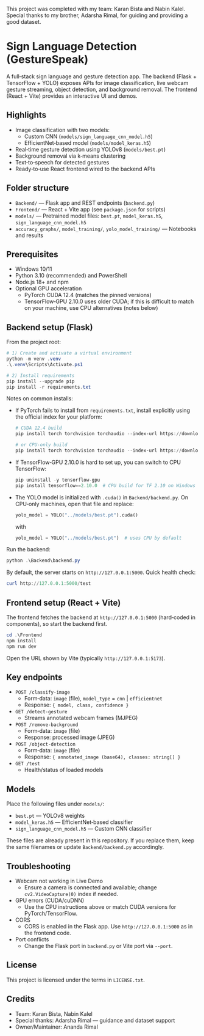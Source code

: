 This project was completed with my team: Karan Bista and Nabin Kalel. Special thanks to my brother, Adarsha Rimal, for guiding and providing a good dataset.

# Sign Language Detection (GestureSpeak)

A full‑stack sign language and gesture detection app. The backend (Flask + TensorFlow + YOLO) exposes APIs for image classification, live webcam gesture streaming, object detection, and background removal. The frontend (React + Vite) provides an interactive UI and demos.

## Highlights

- Image classification with two models:
  - Custom CNN (`models/sign_language_cnn_model.h5`)
  - EfficientNet‑based model (`models/model_keras.h5`)
- Real‑time gesture detection using YOLOv8 (`models/best.pt`)
- Background removal via k‑means clustering
- Text‑to‑speech for detected gestures
- Ready‑to‑use React frontend wired to the backend APIs

## Folder structure

- `Backend/` — Flask app and REST endpoints (`backend.py`)
- `Frontend/` — React + Vite app (see `package.json` for scripts)
- `models/` — Pretrained model files: `best.pt`, `model_keras.h5`, `sign_language_cnn_model.h5`
- `accuracy_graphs/`, `model_training/`, `yolo_model_training/` — Notebooks and results

## Prerequisites

- Windows 10/11
- Python 3.10 (recommended) and PowerShell
- Node.js 18+ and npm
- Optional GPU acceleration
  - PyTorch CUDA 12.4 (matches the pinned versions)
  - TensorFlow‑GPU 2.10.0 uses older CUDA; if this is difficult to match on your machine, use CPU alternatives (notes below)

## Backend setup (Flask)

From the project root:

```powershell
# 1) Create and activate a virtual environment
python -m venv .venv
.\.venv\Scripts\Activate.ps1

# 2) Install requirements
pip install --upgrade pip
pip install -r requirements.txt
```

Notes on common installs:

- If PyTorch fails to install from `requirements.txt`, install explicitly using the official index for your platform:

  ```powershell
  # CUDA 12.4 build
  pip install torch torchvision torchaudio --index-url https://download.pytorch.org/whl/cu124
  
  # or CPU‑only build
  pip install torch torchvision torchaudio --index-url https://download.pytorch.org/whl/cpu
  ```

- If TensorFlow‑GPU 2.10.0 is hard to set up, you can switch to CPU TensorFlow:

  ```powershell
  pip uninstall -y tensorflow-gpu
  pip install tensorflow==2.10.0  # CPU build for TF 2.10 on Windows
  ```

- The YOLO model is initialized with `.cuda()` in `Backend/backend.py`. On CPU‑only machines, open that file and replace:

  ```python
  yolo_model = YOLO("../models/best.pt").cuda()
  ```
  with
  ```python
  yolo_model = YOLO("../models/best.pt")  # uses CPU by default
  ```

Run the backend:

```powershell
python .\Backend\backend.py
```

By default, the server starts on `http://127.0.0.1:5000`. Quick health check:

```powershell
curl http://127.0.0.1:5000/test
```

## Frontend setup (React + Vite)

The frontend fetches the backend at `http://127.0.0.1:5000` (hard‑coded in components), so start the backend first.

```powershell
cd .\Frontend
npm install
npm run dev
```

Open the URL shown by Vite (typically `http://127.0.0.1:5173`).

## Key endpoints

- `POST /classify-image`
  - Form‑data: `image` (file), `model_type` = `cnn` | `efficientnet`
  - Response: `{ model, class, confidence }`
- `GET /detect-gesture`
  - Streams annotated webcam frames (MJPEG)
- `POST /remove-background`
  - Form‑data: `image` (file)
  - Response: processed image (JPEG)
- `POST /object-detection`
  - Form‑data: `image` (file)
  - Response: `{ annotated_image (base64), classes: string[] }`
- `GET /test`
  - Health/status of loaded models

## Models

Place the following files under `models/`:

- `best.pt` — YOLOv8 weights
- `model_keras.h5` — EfficientNet‑based classifier
- `sign_language_cnn_model.h5` — Custom CNN classifier

These files are already present in this repository. If you replace them, keep the same filenames or update `Backend/backend.py` accordingly.

## Troubleshooting

- Webcam not working in Live Demo
  - Ensure a camera is connected and available; change `cv2.VideoCapture(0)` index if needed.
- GPU errors (CUDA/cuDNN)
  - Use the CPU instructions above or match CUDA versions for PyTorch/TensorFlow.
- CORS
  - CORS is enabled in the Flask app. Use `http://127.0.0.1:5000` as in the frontend code.
- Port conflicts
  - Change the Flask port in `backend.py` or Vite port via `--port`.

## License

This project is licensed under the terms in `LICENSE.txt`.

## Credits

- Team: Karan Bista, Nabin Kalel
- Special thanks: Adarsha Rimal — guidance and dataset support
- Owner/Maintainer: Ananda Rimal
